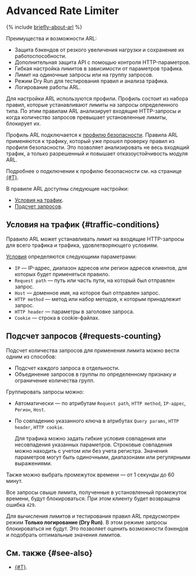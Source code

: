 # Advanced Rate Limiter

{% include [briefly-about-arl](../../_includes/smartwebsecurity/briefly-about-arl.md) %}

Преимущества и возможности ARL:

* Защита бэкендов от резкого увеличения нагрузки и сохранение их работоспособности.
* Дополнительная защита API с помощью контроля HTTP-параметров.
* Гибкая настройка лимитов в зависимости от параметров трафика.
* Лимит на одиночные запросы или на группу запросов.
* Режим Dry Run для тестирования правил и анализа трафика.
* Логирование работы ARL.

Для настройки ARL используются профили. Профиль состоит из набора правил, которые устанавливают лимиты на запросы определенного типа. По этим правилам ARL анализирует входящие HTTP-запросы и когда количество запросов превышает установленные лимиты, блокирует их.

Профиль ARL подключается к [профилю безопасности](profiles.md). Правила ARL применяются к трафику, который уже прошел проверку правил из профиля безопасности. Это позволяет анализировать не весь входящий трафик, а только разрешенный и повышает отказоустойчивость модуля ARL.

Подробнее о подключении к профилю безопасности см. на странице [{#T}](../quickstart/quickstart-arl.md).

В правиле ARL доступны следующие настройки:
* [Условия на трафик](#traffic-conditions).
* [Подсчет запросов](#requests-counting).

## Условия на трафик {#traffic-conditions}

Правило ARL может устанавливать лимит на входящие HTTP-запросы для всего трафика и трафика, удовлетворяющего условиям.

[Условия](conditions.md) определяются следующими параметрами:

* `IP` — IP-адрес, диапазон адресов или регион адресов клиентов, для которых будет применяться правило.
* `Request path` — путь или часть пути, на который был отправлен запрос.
* `Host` — доменное имя, на которое был отправлен запрос.
* `HTTP method` — метод или набор методов, к которым принадлежит запрос.
* `HTTP header` — параметры в заголовке запроса.
* `Cookie` — строка в cookie-файлах.

## Подсчет запросов {#requests-counting}

Подсчет количества запросов для применения лимита можно вести одним из способов:

* Подсчет каждого запроса в отдельности.
* Объединение запросов в группы по определенному признаку и ограничение количества групп.
  
Группировать запросы можно:
* Автоматически — по атрибутам `Request path`, `HTTP method`, `IP-адрес`, `Регион`, `Host`.
* По совпадению указанного ключа в атрибутах `Query params`, `HTTP header`, `HTTP cookie`.
  
  Для трафика можно задать гибкие условия совпадения или несовпадения указанных параметров. Строковые совпадения можно находить с учетом или без учета регистра. Значения параметров могут быть одиночными, диапазонами или регулярными выражениями.

Также можно выбрать промежуток времени — от 1 секунды до 60 минут.

Все запросы свыше лимита, полученные в установленный промежуток времени, будут блокироваться. При этом клиенту будет возвращена ошибка `429`.

Для вычисления лимитов и тестирования правил ARL предусмотрен режим **Только логирование (Dry Run)**. В этом режиме запросы блокироваться не будут. Это позволяет оценить возможности бэкендов и подобрать оптимальные значения лимитов.

## См. также {#see-also}

* [{#T}](../quickstart/quickstart-arl.md).